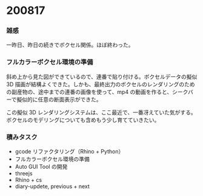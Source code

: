 # 200817  

### 雑感  

一昨日、昨日の続きでボクセル関係。ほぼ終わった。  

### フルカラーボクセル環境の準備  

斜め上から見た図ができているので、連番で貼り付ける。ボクセルデータの擬似 3D 描画が結構よくできた。しかも、最終出力のボクセルのレンダリングのための副産物の、途中までの連番の画像を使って、mp4 の動画を作ると、シークバーで擬似的に任意の断面表示ができた。  

この擬似 3D レンダリングシステムは、ここ最近で、一番冴えていた気がする。ボクセルのモデリングについても含めもう少し育てていきたい。  

### 積みタスク  

- gcode リファクタリング（Rhino + Python）  
- フルカラーボクセル環境の準備  
- Auto GUI Tool の開発  
- threejs  
- Rhino + cs  
- diary-updete, previous + next  
